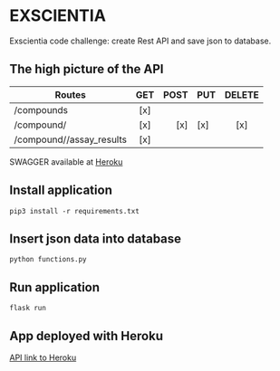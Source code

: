 # EXSCIENTIA
Exscientia code challenge: create Rest API and save json to database.

## The high picture of the API

| Routes                      | GET           | POST  | PUT          | DELETE     |
| --------------------------- |:-------------:| -----:|------------- |:----------:|
| /compounds                  | [x]           |       |              |            |
| /compound/<id>              | [x]           | [x]   | [x]          | [x]        |
| /compound/<id>/assay_results| [x]           |       |              |            |

SWAGGER available at [Heroku](https://exscientia.herokuapp.com/)

## Install application
```pip3 install -r requirements.txt```

## Insert json data into database
```python functions.py```

## Run application
```flask run```

## App deployed with Heroku
[API link to Heroku](https://exscientia.herokuapp.com/)



